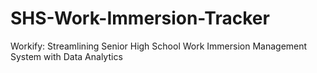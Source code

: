 # SHS-Work-Immersion-Tracker

Workify: Streamlining Senior High School Work Immersion Management System with Data Analytics 
